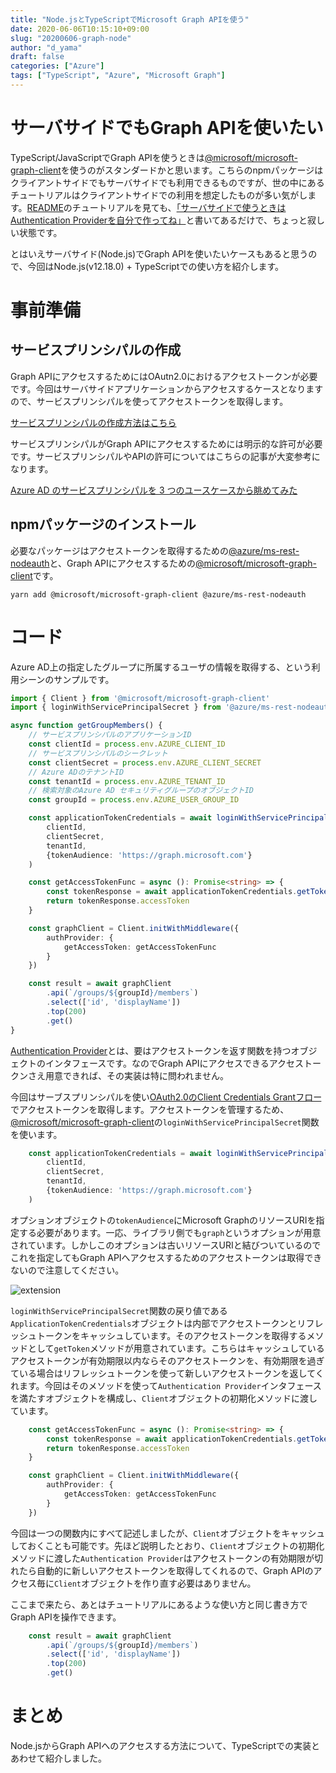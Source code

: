 ```yaml
---
title: "Node.jsとTypeScriptでMicrosoft Graph APIを使う"
date: 2020-06-06T10:15:10+09:00
slug: "20200606-graph-node"
author: "d_yama"
draft: false
categories: ["Azure"]
tags: ["TypeScript", "Azure", "Microsoft Graph"]
---
```


# サーバサイドでもGraph APIを使いたい

TypeScript/JavaScriptでGraph APIを使うときは[@microsoft/microsoft-graph-client](https://www.npmjs.com/package/@microsoft/microsoft-graph-client)を使うのがスタンダードかと思います。こちらのnpmパッケージはクライアントサイドでもサーバサイドでも利用できるものですが、世の中にあるチュートリアルはクライアントサイドでの利用を想定したものが多い気がします。[README](https://github.com/microsoftgraph/msgraph-sdk-javascript#readme)のチュートリアルを見ても、[「サーバサイドで使うときはAuthentication Providerを自分で作ってね」](https://github.com/microsoftgraph/msgraph-sdk-javascript/blob/dev/docs/CustomAuthenticationProvider.md)と書いてあるだけで、ちょっと寂しい状態です。

とはいえサーバサイド(Node.js)でGraph APIを使いたいケースもあると思うので、今回はNode.js(v12.18.0) + TypeScriptでの使い方を紹介します。

# 事前準備

## サービスプリンシパルの作成
Graph APIにアクセスするためにはOAutn2.0におけるアクセストークンが必要です。今回はサーバサイドアプリケーションからアクセスするケースとなりますので、サービスプリンシパルを使ってアクセストークンを取得します。

[サービスプリンシパルの作成方法はこちら](https://docs.microsoft.com/ja-jp/azure/active-directory/develop/quickstart-register-app)

サービスプリンシパルがGraph APIにアクセスするためには明示的な許可が必要です。サービスプリンシパルやAPIの許可についてはこちらの記事が大変参考になります。

[Azure AD のサービスプリンシパルを 3 つのユースケースから眺めてみた](https://qiita.com/watahani/items/1f3f533097b7a15d6698)

## npmパッケージのインストール

必要なパッケージはアクセストークンを取得するための[@azure/ms-rest-nodeauth](https://www.npmjs.com/package/@azure/ms-rest-nodeauth)と、Graph APIにアクセスするための[@microsoft/microsoft-graph-client](https://www.npmjs.com/package/@microsoft/microsoft-graph-client)です。

```
yarn add @microsoft/microsoft-graph-client @azure/ms-rest-nodeauth
```

# コード

Azure AD上の指定したグループに所属するユーザの情報を取得する、という利用シーンのサンプルです。

```typescript
import { Client } from '@microsoft/microsoft-graph-client'
import { loginWithServicePrincipalSecret } from '@azure/ms-rest-nodeauth'

async function getGroupMembers() {
    // サービスプリンシパルのアプリケーションID
    const clientId = process.env.AZURE_CLIENT_ID
    // サービスプリンシパルのシークレット
    const clientSecret = process.env.AZURE_CLIENT_SECRET
    // Azure ADのテナントID
    const tenantId = process.env.AZURE_TENANT_ID
    // 検索対象のAzure AD セキュリティグループのオブジェクトID
    const groupId = process.env.AZURE_USER_GROUP_ID

    const applicationTokenCredentials = await loginWithServicePrincipalSecret(
        clientId, 
        clientSecret, 
        tenantId, 
        {tokenAudience: 'https://graph.microsoft.com'}
    )

    const getAccessTokenFunc = async (): Promise<string> => {
        const tokenResponse = await applicationTokenCredentials.getToken()
        return tokenResponse.accessToken
    }

    const graphClient = Client.initWithMiddleware({
        authProvider: {
            getAccessToken: getAccessTokenFunc
        }
    })

    const result = await graphClient
        .api(`/groups/${groupId}/members`)
        .select(['id', 'displayName'])
        .top(200)
        .get()
}
```

[Authentication Provider](https://github.com/microsoftgraph/msgraph-sdk-javascript/blob/dev/docs/CustomAuthenticationProvider.md)とは、要はアクセストークンを返す関数を持つオブジェクトのインタフェースです。なのでGraph APIにアクセスできるアクセストークンさえ用意できれば、その実装は特に問われません。

今回はサーブスプリンシパルを使い[OAuth2.0のClient Credentials Grantフロー](https://docs.microsoft.com/ja-jp/azure/active-directory/develop/v2-oauth2-client-creds-grant-flow)でアクセストークンを取得します。アクセストークンを管理するため、[@microsoft/microsoft-graph-client](https://www.npmjs.com/package/@microsoft/microsoft-graph-client)の`loginWithServicePrincipalSecret`関数を使います。

```typescript
    const applicationTokenCredentials = await loginWithServicePrincipalSecret(
        clientId, 
        clientSecret, 
        tenantId, 
        {tokenAudience: 'https://graph.microsoft.com'}
    )
```

オプションオブジェクトの`tokenAudience`にMicrosoft GraphのリソースURIを指定する必要があります。一応、ライブラリ側でも`graph`というオプションが用意されています。しかしこのオプションは古いリソースURIと結びついているのでこれを指定してもGraph APIへアクセスするためのアクセストークンは取得できないので注意してください。

![extension](/image/20200606_02.png)

`loginWithServicePrincipalSecret`関数の戻り値である`ApplicationTokenCredentials`オブジェクトは内部でアクセストークンとリフレッシュトークンをキャッシュしています。そのアクセストークンを取得するメソッドとして`getToken`メソッドが用意されています。こちらはキャッシュしているアクセストークンが有効期限以内ならそのアクセストークンを、有効期限を過ぎている場合はリフレッシュトークンを使って新しいアクセストークンを返してくれます。今回はそのメソッドを使って`Authentication Provider`インタフェースを満たすオブジェクトを構成し、`Client`オブジェクトの初期化メソッドに渡しています。

```typescript
    const getAccessTokenFunc = async (): Promise<string> => {
        const tokenResponse = await applicationTokenCredentials.getToken()
        return tokenResponse.accessToken
    }

    const graphClient = Client.initWithMiddleware({
        authProvider: {
            getAccessToken: getAccessTokenFunc
        }
    })
```

今回は一つの関数内にすべて記述しましたが、`Client`オブジェクトをキャッシュしておくことも可能です。先ほど説明したとおり、`Client`オブジェクトの初期化メソッドに渡した`Authentication Provider`はアクセストークンの有効期限が切れたら自動的に新しいアクセストークンを取得してくれるので、Graph APIのアクセス毎に`Client`オブジェクトを作り直す必要はありません。

ここまで来たら、あとはチュートリアルにあるような使い方と同じ書き方でGraph APIを操作できます。

```typescript
    const result = await graphClient
        .api(`/groups/${groupId}/members`)
        .select(['id', 'displayName'])
        .top(200)
        .get()
```

# まとめ

Node.jsからGraph APIへのアクセスする方法について、TypeScriptでの実装とあわせて紹介しました。